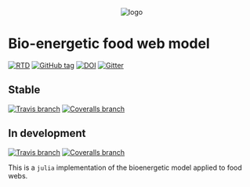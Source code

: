 <p align="center">
  <img src="https://raw.githubusercontent.com/PoisotLab/BioEnergeticFoodWebs.jl/master/docs/src/befw.png" alt="logo" />
</p>


# Bio-energetic food web model

[![RTD](https://img.shields.io/badge/doc-latest-blue.svg)](http://poisotlab.io/BioEnergeticFoodWebs.jl/latest/)
[![GitHub tag](https://img.shields.io/github/tag/PoisotLab/BioEnergeticFoodWebs.jl.svg)](https://github.com/PoisotLab/BioEnergeticFoodWebs.jl/releases)
[![DOI](https://zenodo.org/badge/DOI/10.5281/zenodo.160189.svg)](https://doi.org/10.5281/zenodo.160189)
[![Gitter](https://img.shields.io/gitter/room/PoisotLab/BioEnergeticFoodWebs.jl.svg)](https://gitter.im/PoisotLab/BioEnergeticFoodWebs.jl)

## Stable

[![Travis branch](https://img.shields.io/travis/PoisotLab/BioEnergeticFoodWebs.jl/master.svg)](https://travis-ci.org/PoisotLab/BioEnergeticFoodWebs.jl)
[![Coveralls branch](https://img.shields.io/coveralls/PoisotLab/BioEnergeticFoodWebs.jl/master.svg)](https://coveralls.io/github/PoisotLab/BioEnergeticFoodWebs.jl?branch=master)

## In development

[![Travis branch](https://img.shields.io/travis/PoisotLab/BioEnergeticFoodWebs.jl/next.svg)](https://travis-ci.org/PoisotLab/BioEnergeticFoodWebs.jl)
[![Coveralls branch](https://img.shields.io/coveralls/PoisotLab/BioEnergeticFoodWebs.jl/next.svg)](https://coveralls.io/github/PoisotLab/BioEnergeticFoodWebs.jl?branch=next)

This is a `julia` implementation of the bioenergetic model applied to
food webs.

